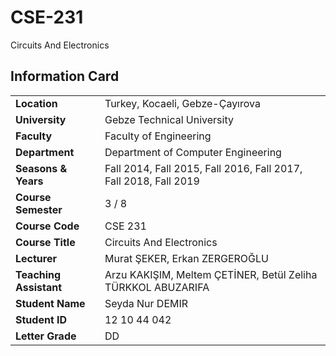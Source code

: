 # CSE-231
Circuits And Electronics

## Information Card
| | |
| --- | --- |
| **Location** | Turkey, Kocaeli, Gebze-Çayırova |
| **University** | Gebze Technical University |
| **Faculty** | Faculty of Engineering |
| **Department** | Department of Computer Engineering |
| **Seasons & Years** | Fall 2014, Fall 2015, Fall 2016, Fall 2017, Fall 2018, Fall 2019 |
| **Course Semester** | 3 / 8 |
| **Course Code** | CSE 231 |
| **Course Title** | Circuits And Electronics |
| **Lecturer** | Murat ŞEKER, Erkan ZERGEROĞLU |
| **Teaching Assistant** | Arzu KAKIŞIM, Meltem ÇETİNER, Betül Zeliha TÜRKKOL ABUZARIFA |
| **Student Name** | Seyda Nur DEMIR |
| **Student ID** | 12 10 44 042 |
| **Letter Grade** | DD |
